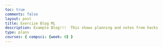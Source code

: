 ```yaml
---
toc: true
comments: false
layout: post
title: Exercize Blog ML
description: Example Blog!!!  This shows planning and notes from hacks.
type: plans
courses: { compsci: {week: 0} }
---
```

